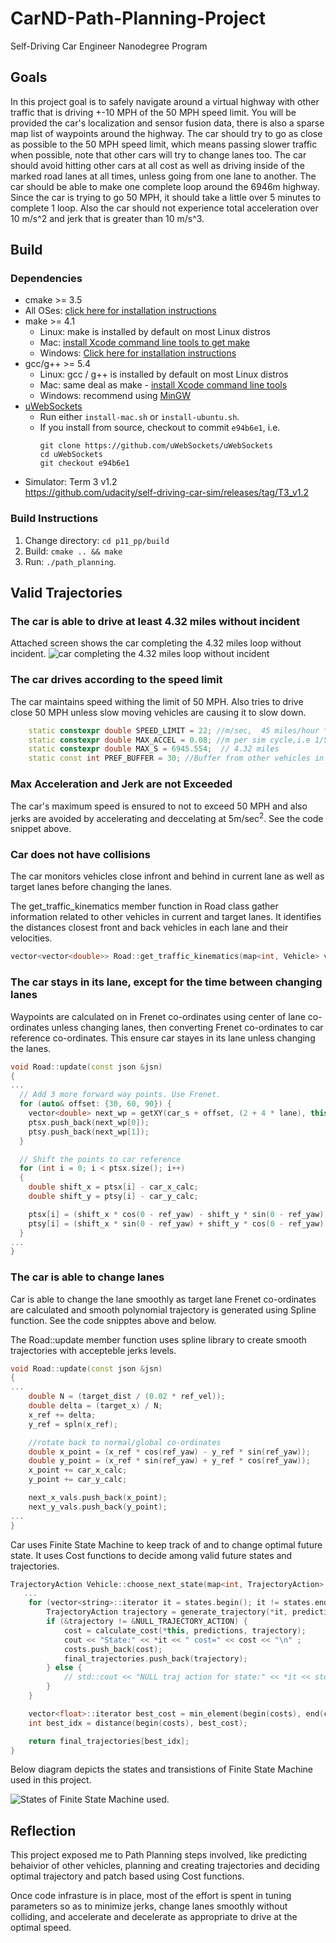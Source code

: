 # CarND-Path-Planning-Project
Self-Driving Car Engineer Nanodegree Program
   
## Goals
In this project goal is to safely navigate around a virtual highway with other traffic that is driving +-10 MPH of the 50 MPH speed limit. You will be provided the car's localization and sensor fusion data, there is also a sparse map list of waypoints around the highway. The car should try to go as close as possible to the 50 MPH speed limit, which means passing slower traffic when possible, note that other cars will try to change lanes too. The car should avoid hitting other cars at all cost as well as driving inside of the marked road lanes at all times, unless going from one lane to another. The car should be able to make one complete loop around the 6946m highway. Since the car is trying to go 50 MPH, it should take a little over 5 minutes to complete 1 loop. Also the car should not experience total acceleration over 10 m/s^2 and jerk that is greater than 10 m/s^3.

## Build
### Dependencies

* cmake >= 3.5
 * All OSes: [click here for installation instructions](https://cmake.org/install/)
* make >= 4.1
  * Linux: make is installed by default on most Linux distros
  * Mac: [install Xcode command line tools to get make](https://developer.apple.com/xcode/features/)
  * Windows: [Click here for installation instructions](http://gnuwin32.sourceforge.net/packages/make.htm)
* gcc/g++ >= 5.4
  * Linux: gcc / g++ is installed by default on most Linux distros
  * Mac: same deal as make - [install Xcode command line tools](https://developer.apple.com/xcode/features/)
  * Windows: recommend using [MinGW](http://www.mingw.org/)
* [uWebSockets](https://github.com/uWebSockets/uWebSockets)
  * Run either `install-mac.sh` or `install-ubuntu.sh`.
  * If you install from source, checkout to commit `e94b6e1`, i.e.
    ```
    git clone https://github.com/uWebSockets/uWebSockets 
    cd uWebSockets
    git checkout e94b6e1
    ```
* Simulator: Term 3 v1.2 <br>https://github.com/udacity/self-driving-car-sim/releases/tag/T3_v1.2

### Build Instructions

1. Change directory: `cd p11_pp/build`
3. Build: `cmake .. && make`
4. Run: `./path_planning`.

## Valid Trajectories
### The car is able to drive at least 4.32 miles without incident
Attached screen shows the car completing the 4.32 miles loop without incident.
![car completing the 4.32 miles loop without incident](./res/complete_track.png)


### The car drives according to the speed limit
The car maintains speed withing the limit of 50 MPH. Also tries to drive close 50 MPH unless slow moving vehicles are causing it to slow down.

```c++            
    static constexpr double SPEED_LIMIT = 22; //m/sec,  45 miles/hour * 0.447 ==  20m/sec ;
    static constexpr double MAX_ACCEL = 0.08; //m per sim cycle,i.e 1/50th of sec. 0.09m/0.02 sec = 10m/sec/sec 
    static constexpr double MAX_S = 6945.554;  // 4.32 miles      
    static const int PREF_BUFFER = 30; //Buffer from other vehicles in current and target lanes.

```

### Max Acceleration and Jerk are not Exceeded
The car's maximum speed is ensured to not to exceed 50 MPH and also jerks are avoided by accelerating and deccelating at 5m/sec<sup>2</sup>. See the code snippet above.

### Car does not have collisions
The car monitors vehicles close infront and behind in current lane as well as target lanes before changing the lanes. 

The get_traffic_kinematics member function in Road class gather information related to other vehicles in current and target lanes. It identifies the distances closest front and back vehicles in each lane and their velocities. 


```c++
vector<vector<double>> Road::get_traffic_kinematics(map<int, Vehicle> vehicles, Vehicle ego); 
```



### The car stays in its lane, except for the time between changing lanes
Waypoints are calculated on in Frenet co-ordinates using center of lane co-ordinates unless changing lanes, then converting Frenet co-ordinates to car reference co-ordinates. This ensure car stayes in its lane unless changing the lanes.

```c++
void Road::update(const json &jsn) 
{
...
  // Add 3 more forward way points. Use Frenet.
  for (auto& offset: {30, 60, 90}) {
    vector<double> next_wp = getXY(car_s + offset, (2 + 4 * lane), this->_wp_s, this->_wp_x, this->_wp_y);
    ptsx.push_back(next_wp[0]);
    ptsy.push_back(next_wp[1]);
  }

  // Shift the points to car reference
  for (int i = 0; i < ptsx.size(); i++)
  {
    double shift_x = ptsx[i] - car_x_calc;
    double shift_y = ptsy[i] - car_y_calc;

    ptsx[i] = (shift_x * cos(0 - ref_yaw) - shift_y * sin(0 - ref_yaw));
    ptsy[i] = (shift_x * sin(0 - ref_yaw) + shift_y * cos(0 - ref_yaw));
  }
...
}
```

### The car is able to change lanes
Car is able to change the lane smoothly as target lane Frenet co-ordinates are calculated and smooth polynomial trajectory is generated using Spline function. See the code snipptes above and below.

The Road::update member function uses spline library to create smooth trajectories with accepteble jerks levels. 

```c++
void Road::update(const json &jsn) 
{
...
    double N = (target_dist / (0.02 * ref_vel)); 
    double delta = (target_x) / N;
    x_ref += delta;    
    y_ref = spln(x_ref); 

    //rotate back to normal/global co-ordinates
    double x_point = (x_ref * cos(ref_yaw) - y_ref * sin(ref_yaw));
    double y_point = (x_ref * sin(ref_yaw) + y_ref * cos(ref_yaw));
    x_point += car_x_calc;
    y_point += car_y_calc;

    next_x_vals.push_back(x_point);
    next_y_vals.push_back(y_point);
...
}
```
Car uses Finite State Machine to keep track of and to change optimal future state. It uses Cost functions to decide among valid future states and trajectories.

```c++
TrajectoryAction Vehicle::choose_next_state(map<int, TrajectoryAction> &predictions, vector<vector<double>> &traffic_info, int horizon) {
   ...
    for (vector<string>::iterator it = states.begin(); it != states.end(); ++it) {
        TrajectoryAction trajectory = generate_trajectory(*it, predictions, traffic_info);
        if (&trajectory != &NULL_TRAJECTORY_ACTION) {
            cost = calculate_cost(*this, predictions, trajectory);
            cout << "State:" << *it << " cost=" << cost << "\n" ;
            costs.push_back(cost);
            final_trajectories.push_back(trajectory);
        } else {
            // std::cout << "NULL traj action for state:" << *it << std::endl;
        }
    }

    vector<float>::iterator best_cost = min_element(begin(costs), end(costs));
    int best_idx = distance(begin(costs), best_cost);

    return final_trajectories[best_idx];
}
```

Below diagram depicts the states and transistions of Finite State Machine used in this project.

![States of Finite State Machine used.](./res/FSM.png)

## Reflection
This project exposed me to Path Planning steps involved, like predicting behaivior of other vehicles, planning and creating trajectories and deciding optimal trajectory and patch based using Cost functions.

Once code infrasture is in place, most of the effort is spent in tuning parameters so as to minimize jerks, change lanes smoothly without colliding, and accelerate and decelerate as appropriate to drive at the optimal speed.






